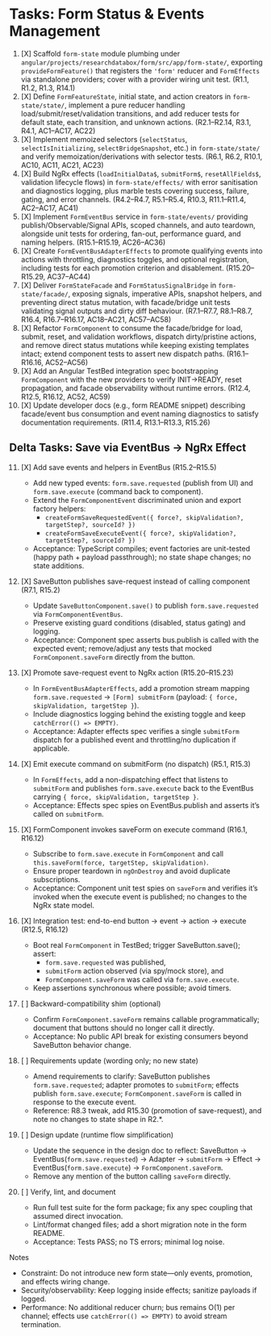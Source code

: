 # Tasks: Form Status & Events Management

1. [X] Scaffold `form-state` module plumbing under `angular/projects/researchdatabox/form/src/app/form-state/`, exporting `provideFormFeature()` that registers the `'form'` reducer and `FormEffects` via standalone providers; cover with a provider wiring unit test. (R1.1, R1.2, R1.3, R14.1)
2. [X] Define `FormFeatureState`, initial state, and action creators in `form-state/state/`, implement a pure reducer handling load/submit/reset/validation transitions, and add reducer tests for default state, each transition, and unknown actions. (R2.1–R2.14, R3.1, R4.1, AC1–AC17, AC22)
3. [X] Implement memoized selectors (`selectStatus`, `selectIsInitializing`, `selectBridgeSnapshot`, etc.) in `form-state/state/` and verify memoization/derivations with selector tests. (R6.1, R6.2, R10.1, AC10, AC11, AC21, AC23)
4. [X] Build NgRx effects (`loadInitialData$`, `submitForm$`, `resetAllFields$`, validation lifecycle flows) in `form-state/effects/` with error sanitisation and diagnostics logging, plus marble tests covering success, failure, gating, and error channels. (R4.2–R4.7, R5.1–R5.4, R10.3, R11.1–R11.4, AC2–AC17, AC41)
5. [X] Implement `FormEventBus` service in `form-state/events/` providing publish/Observable/Signal APIs, scoped channels, and auto teardown, alongside unit tests for ordering, fan-out, performance guard, and naming helpers. (R15.1–R15.19, AC26–AC36)
6. [X] Create `FormEventBusAdapterEffects` to promote qualifying events into actions with throttling, diagnostics toggles, and optional registration, including tests for each promotion criterion and disablement. (R15.20–R15.29, AC37–AC44)
7. [X] Deliver `FormStateFacade` and `FormStatusSignalBridge` in `form-state/facade/`, exposing signals, imperative APIs, snapshot helpers, and preventing direct status mutation, with facade/bridge unit tests validating signal outputs and dirty diff behaviour. (R7.1–R7.7, R8.1–R8.7, R16.4, R16.7–R16.17, AC18–AC21, AC57–AC58)
8. [X] Refactor `FormComponent` to consume the facade/bridge for load, submit, reset, and validation workflows, dispatch dirty/pristine actions, and remove direct status mutations while keeping existing templates intact; extend component tests to assert new dispatch paths. (R16.1–R16.16, AC52–AC56)
9. [X] Add an Angular TestBed integration spec bootstrapping `FormComponent` with the new providers to verify INIT→READY, reset propagation, and facade observability without runtime errors. (R12.4, R12.5, R16.12, AC52, AC59)
10. [X] Update developer docs (e.g., form README snippet) describing facade/event bus consumption and event naming diagnostics to satisfy documentation requirements. (R11.4, R13.1–R13.3, R15.26)


## Delta Tasks: Save via EventBus → NgRx Effect

11. [X] Add save events and helpers in EventBus (R15.2–R15.5)
	- Add new typed events: `form.save.requested` (publish from UI) and `form.save.execute` (command back to component).
	- Extend the `FormComponentEvent` discriminated union and export factory helpers:
	  - `createFormSaveRequestedEvent({ force?, skipValidation?, targetStep?, sourceId? })`
	  - `createFormSaveExecuteEvent({ force?, skipValidation?, targetStep?, sourceId? })`
	- Acceptance: TypeScript compiles; event factories are unit-tested (happy path + payload passthrough); no state shape changes; no state additions.

12. [X] SaveButton publishes save-request instead of calling component (R7.1, R15.2)
	- Update `SaveButtonComponent.save()` to publish `form.save.requested` via `FormComponentEventBus`.
	- Preserve existing guard conditions (disabled, status gating) and logging.
	- Acceptance: Component spec asserts bus.publish is called with the expected event; remove/adjust any tests that mocked `FormComponent.saveForm` directly from the button.

13. [X] Promote save-request event to NgRx action (R15.20–R15.23)
	- In `FormEventBusAdapterEffects`, add a promotion stream mapping `form.save.requested` → `[Form] submitForm` (payload: `{ force, skipValidation, targetStep }`).
	- Include diagnostics logging behind the existing toggle and keep `catchError(() => EMPTY)`.
	- Acceptance: Adapter effects spec verifies a single `submitForm` dispatch for a published event and throttling/no duplication if applicable.

14. [X] Emit execute command on submitForm (no dispatch) (R5.1, R15.3)
	- In `FormEffects`, add a non-dispatching effect that listens to `submitForm` and publishes `form.save.execute` back to the EventBus carrying `{ force, skipValidation, targetStep }`.
	- Acceptance: Effects spec spies on EventBus.publish and asserts it’s called on `submitForm`.

15. [X] FormComponent invokes saveForm on execute command (R16.1, R16.12)
	- Subscribe to `form.save.execute` in `FormComponent` and call `this.saveForm(force, targetStep, skipValidation)`.
	- Ensure proper teardown in `ngOnDestroy` and avoid duplicate subscriptions.
	- Acceptance: Component unit test spies on `saveForm` and verifies it’s invoked when the execute event is published; no changes to the NgRx state model.

16. [X] Integration test: end-to-end button → event → action → execute (R12.5, R16.12)
	- Boot real `FormComponent` in TestBed; trigger SaveButton.save(); assert:
	  - `form.save.requested` was published,
	  - `submitForm` action observed (via spy/mock store), and
	  - `FormComponent.saveForm` was called via `form.save.execute`.
	- Keep assertions synchronous where possible; avoid timers.

17. [ ] Backward-compatibility shim (optional)
	- Confirm `FormComponent.saveForm` remains callable programmatically; document that buttons should no longer call it directly.
	- Acceptance: No public API break for existing consumers beyond SaveButton behavior change.

18. [ ] Requirements update (wording only; no new state)
	- Amend requirements to clarify: SaveButton publishes `form.save.requested`; adapter promotes to `submitForm`; effects publish `form.save.execute`; `FormComponent.saveForm` is called in response to the execute event.
	- Reference: R8.3 tweak, add R15.30 (promotion of save-request), and note no changes to state shape in R2.*.

19. [ ] Design update (runtime flow simplification)
	- Update the sequence in the design doc to reflect: SaveButton → EventBus(`form.save.requested`) → Adapter → `submitForm` → Effect → EventBus(`form.save.execute`) → `FormComponent.saveForm`.
	- Remove any mention of the button calling `saveForm` directly.

20. [ ] Verify, lint, and document
	- Run full test suite for the form package; fix any spec coupling that assumed direct invocation.
	- Lint/format changed files; add a short migration note in the form README.
	- Acceptance: Tests PASS; no TS errors; minimal log noise.

Notes
- Constraint: Do not introduce new form state—only events, promotion, and effects wiring change.
- Security/observability: Keep logging inside effects; sanitize payloads if logged.
- Performance: No additional reducer churn; bus remains O(1) per channel; effects use `catchError(() => EMPTY)` to avoid stream termination.
